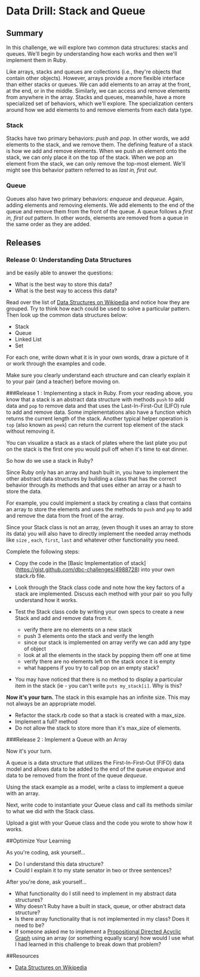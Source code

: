 # Data Drill: Stack and Queue
## Summary
In this challenge, we will explore two common data structures: stacks and queues.  We'll begin by understanding how each works and then we'll implement them in Ruby.

Like arrays, stacks and queues are collections (i.e., they're objects that contain other objects).  However, arrays provide a more flexible interface than either stacks or queues.  We can add elements to an array at the front, at the end, or in the middle.  Similarly, we can access and remove elements from anywhere in the array.  Stacks and queues, meanwhile, have a more specialized set of behaviors, which we'll explore.  The specialization centers around how we add elements to and remove elements from each data type.


### Stack
Stacks have two primary behaviors: *push* and *pop*.  In other words, we add elements to the stack, and we remove them.  The defining feature of a stack is how we add and remove elements.  When we push an element onto the stack, we can only place it on the top of the stack.  When we pop an element from the stack, we can only remove the top-most element.  We'll might see this behavior pattern referred to as *last in, first out*.

### Queue
Queues also have two primary behaviors: *enqueue* and *dequeue*.  Again, adding elements and removing elements.  We add elements to the end of the queue and remove them from the front of the queue.  A queue follows a *first in, first out* pattern.  In other words, elements are removed from a queue in the same order as they are added.


## Releases
### Release 0: Understanding Data Structures
and be easily able to answer the questions:

* What is the best way to store this data?
* What is the best way to access this data?

Read over the list of [Data Structures on Wikipedia](http://en.wikipedia.org/wiki/List_of_data_structures) and notice how they are grouped. Try to think how each could be used to solve a particular pattern. Then look up the common data structures below:

* Stack
* Queue
* Linked List
* Set

For each one, write down what it is in your own words, draw a picture of it or work through the examples and code.

Make sure you clearly understand each structure and can clearly explain it to your pair (and a teacher) before moving on.


###Release 1 : Implementing a stack in Ruby.
From your reading above, you know that a stack is an abstract data structure with methods `push` to add data and `pop` to remove data and that uses the Last-In-First-Out (LIFO) rule to add and remove data. Some implementations also have a function which returns the current length of the stack. Another typical helper operation is `top` (also known as `peek`) can return the current top element of the stack without removing it.

You can visualize a stack as a stack of plates where the last plate you put on the stack is the first one you would pull off when it's time to eat dinner.

So how do we use a stack in Ruby?

Since Ruby only has an array and hash built in, you have to implement the other abstract data structures by building a class that has the correct behavior through its methods and that uses either an array or a hash to store the data.

For example, you could implement a stack by creating a class that contains an array to store the elements and uses the methods to `push` and `pop` to add and remove the data from the front of the array.

Since your Stack class is not an array, (even though it uses an array to store its data) you will also have to directly implement the needed array methods like `size` , `each`, `first`, `last` and whatever other functionality you need.

Complete the following steps:

* Copy the code in the [Basic Implementation of stack]
(https://gist.github.com/dbc-challenges/4988728) into your own stack.rb file.
* Look through the Stack class code and note how the key factors of a stack are implemented. Discuss each method with your pair so you fully understand how it works.
* Test the Stack class code by writing your own specs to create a new Stack and add and remove data from it.

  * verify there are no elements on a new stack
  * push 3 elements onto the stack and verify the length
  * since our stack is implemented on array verify we can add any type of object
  * look at all the elements in the stack by popping them off one at time
  * verify there are no elements left on the stack once it is empty
  * what happens if you try to call pop on an empty stack?

* You may have noticed that there is no method to display a particular item in the stack (ie - you can't write `puts my_stack[i]`. Why is this?

**Now it's your turn.** The stack in this example has an infinite size. This may not always be an appropriate model.

* Refactor the stack.rb code so that a stack is created with a max_size.
* Implement a full? method
* Do not allow the stack to store more than it's max_size of elements.

###Release 2 : Implement a Queue with an Array

Now it's your turn.

A queue is a data structure that utilizes the First-In-First-Out (FIFO) data model and allows data to be added to the end of the queue *enqueue* and data to be removed from the front of the queue *dequeue*.

Using the stack example as a model, write a class to implement a queue with an array.

Next, write code to instantiate your Queue class and call its methods similar to what we did with the Stack class.

Upload a gist with your Queue class and the code you wrote to show how it works.

##Optimize Your Learning

As you're coding, ask yourself...
  * Do I understand this data structure?
  * Could I explain it to my state senator in two or three sentences?

After you're done, ask yourself...
  * What functionality do I still need to implement in my abstract data structures?
  * Why doesn't Ruby have a built in stack, queue, or other abstract data structure?
  * Is there array functionality that is not implemented in my class? Does it need to be?
  * If someone asked me to implement a [Propositional Directed Acyclic Graph](http://en.wikipedia.org/wiki/Propositional_directed_acyclic_graph) using an array (or something equally scary) how would I use what I had learned in this challenge to break down that problem?

##Resources

* [Data Structures on Wikipedia](http://en.wikipedia.org/wiki/List_of_data_structures)
